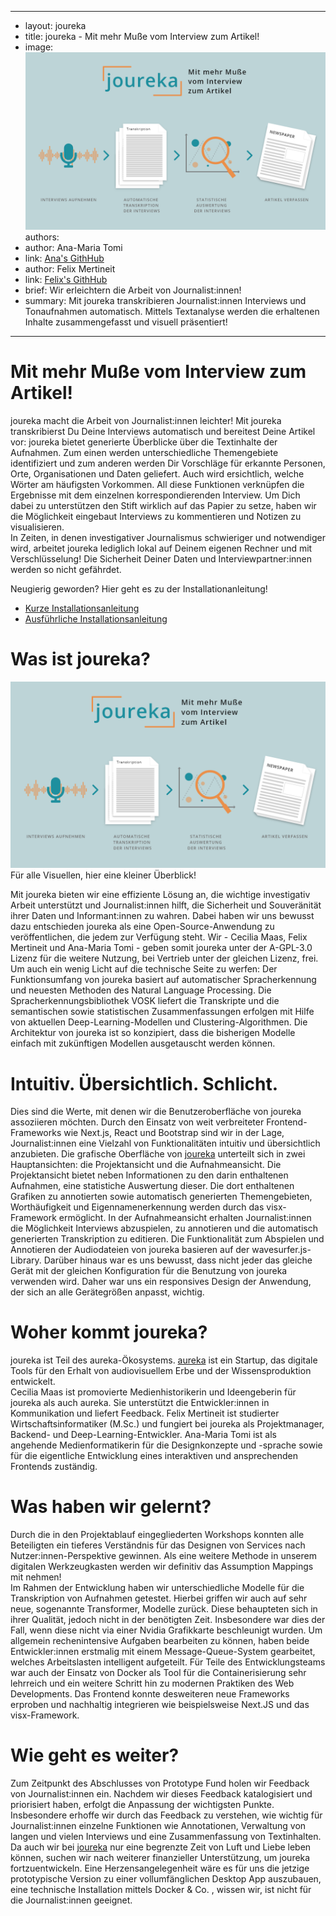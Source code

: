 
---

   - layout: joureka
   - title: joureka - Mit mehr Muße vom Interview zum Artikel!
   - image: ![Übersicht von Joureka](joureka_overview.png)
   authors:
   - author: Ana-Maria Tomi
   - link: [Ana's GithHub](https://github.com/anatomi)
   - author: Felix Mertineit
   - link: [Felix's GithHub](https://github.com/FelixMertin)
   - brief: Wir erleichtern die Arbeit von Journalist:innen!
   - summary: Mit joureka transkribieren Journalist:innen Interviews und Tonaufnahmen automatisch. Mittels Textanalyse werden die erhaltenen Inhalte zusammengefasst und visuell präsentiert!

---


# Mit mehr Muße vom Interview zum Artikel!
joureka macht die Arbeit von Journalist:innen leichter! Mit joureka transkribierst Du Deine Interviews automatisch und bereitest Deine Artikel vor: joureka bietet generierte Überblicke über die Textinhalte der Aufnahmen. Zum einen werden unterschiedliche Themengebiete identifiziert und zum anderen werden Dir Vorschläge für erkannte Personen, Orte, Organisationen und Daten geliefert. Auch wird ersichtlich, welche Wörter am häufigsten Vorkommen. All diese Funktionen verknüpfen die Ergebnisse mit dem einzelnen korrespondierenden Interview. Um Dich dabei zu unterstützen den Stift wirklich auf das Papier zu setze, haben wir die Möglichkeit eingebaut Interviews zu kommentieren und Notizen zu visualisieren. \
In Zeiten, in denen investigativer Journalismus schwieriger und notwendiger wird, arbeitet joureka lediglich lokal auf Deinem eigenen Rechner und mit Verschlüsselung! Die Sicherheit Deiner Daten und Interviewpartner:innen werden so nicht gefährdet. 
 
Neugierig geworden? Hier geht es zu der Installationanleitung! 
- [Kurze Installationsanleitung](https://www.joureka.ai/#Install)
- [Ausführliche Installationsanleitung](https://github.com/joureka-ai/joureka-app) 

# Was ist joureka?


![Übersicht von Joureka](joureka_overview.png)
Für alle Visuellen, hier eine kleiner Überblick!

Mit joureka bieten wir eine effiziente Lösung an, die wichtige investigativ Arbeit unterstützt und Journalist:innen hilft, die Sicherheit und Souveränität ihrer Daten und Informant:innen zu wahren. Dabei haben wir uns bewusst dazu entschieden joureka als eine Open-Source-Anwendung zu veröffentlichen, die jedem zur Verfügung steht. Wir - Cecilia Maas, Felix Mertineit und Ana-Maria Tomi - geben somit joureka unter der A-GPL-3.0 Lizenz für die weitere Nutzung, bei Vertrieb unter der gleichen Lizenz, frei. Um auch ein wenig Licht auf die technische Seite zu werfen: Der Funktionsumfang von joureka basiert auf automatischer Spracherkennung und neuesten Methoden des Natural Language Processing. Die Spracherkennungsbibliothek VOSK liefert die Transkripte und die semantischen sowie statistischen Zusammenfassungen erfolgen mit Hilfe von aktuellen Deep-Learning-Modellen und Clustering-Algorithmen. Die Architektur von joureka ist so konzipiert, dass die bisherigen Modelle einfach mit zukünftigen Modellen ausgetauscht werden können.


# Intuitiv. Übersichtlich. Schlicht.
Dies sind die Werte, mit denen wir die Benutzeroberfläche von joureka assoziieren möchten. Durch den Einsatz von weit verbreiteter Frontend-Frameworks wie Next.js, React und Bootstrap sind wir in der Lage, Journalist:innen eine Vielzahl von Funktionalitäten intuitiv und übersichtlich anzubieten. Die grafische Oberfläche von [joureka](https://joureka.ai) unterteilt sich in zwei Hauptansichten:
die Projektansicht und die Aufnahmeansicht. Die Projektansicht bietet neben Informationen zu den darin enthaltenen Aufnahmen, eine statistiche Auswertung dieser. Die dort enthaltenen Grafiken zu annotierten sowie automatisch generierten Themengebieten, Worthäufigkeit und Eigennamenerkennung werden durch das visx-Framework ermöglicht.
In der Aufnahmeansicht erhalten Journalist:innen die Möglichkeit Interviews abzuspielen, zu annotieren und die automatisch generierten Transkription zu editieren. Die Funktionalität zum Abspielen und Annotieren der Audiodateien von joureka basieren auf der wavesurfer.js-Library.
Darüber hinaus war es uns bewusst, dass nicht jeder das gleiche Gerät mit der gleichen Konfiguration für die Benutzung von joureka verwenden wird. Daher war uns ein responsives Design der Anwendung, der sich an alle Gerätegrößen anpasst, wichtig.


# Woher kommt joureka?

joureka ist Teil des aureka-Ökosystems. [aureka](https://aureka.ai) ist ein Startup, das digitale Tools für den Erhalt von audiovisuellem Erbe und der Wissensproduktion entwickelt. \
Cecilia Maas ist promovierte Medienhistorikerin und Ideengeberin für joureka als auch aureka. Sie unterstützt die Entwickler:innen in Kommunikation und liefert Feedback.
Felix Mertineit ist studierter Wirtschaftsinformatiker (M.Sc.) und fungiert bei joureka als Projektmanager, Backend- und Deep-Learning-Entwickler. Ana-Maria Tomi ist als angehende Medienformatikerin für die Designkonzepte und -sprache sowie für die eigentliche Entwicklung eines interaktiven und ansprechenden Frontends zuständig. 


# Was haben wir gelernt?
Durch die in den Projektablauf eingegliederten Workshops konnten alle Beteiligten ein tieferes Verständnis für das Designen von Services nach Nutzer:innen-Perspektive gewinnen. Als eine weitere Methode in unserem digitalen Werkzeugkasten werden wir definitiv das Assumption Mappings mit nehmen! \
Im Rahmen der Entwicklung haben wir unterschiedliche Modelle für die Transkription von Aufnahmen getestet. Hierbei griffen wir auch auf sehr neue, sogenannte Transformer, Modelle zurück. Diese behaupteten sich in ihrer Qualität, jedoch nicht in der benötigten Zeit. Insbesondere war dies der Fall, wenn diese nicht via einer Nvidia Grafikkarte beschleunigt wurden. Um allgemein rechenintensive Aufgaben bearbeiten zu können, haben beide Entwickler:innen erstmalig mit einem Message-Queue-System gearbeitet, welches Arbeitslasten intelligent aufgeteilt. Für Teile des Entwicklungsteams war auch der Einsatz von Docker als Tool für die Containerisierung sehr lehrreich und ein weitere Schritt hin zu modernen Praktiken des Web Developments. Das Frontend konnte desweiteren neue Frameworks erproben und nachhaltig integrieren wie beispielsweise Next.JS und das visx-Framework.


# Wie geht es weiter?
Zum Zeitpunkt des Abschlusses von Prototype Fund holen  wir Feedback von Journalist:innen ein. Nachdem wir dieses Feedback katalogisiert und priorisiert haben, erfolgt die Anpassung der wichtigsten Punkte. Insbesondere erhoffe wir durch das Feedback zu verstehen, wie wichtig für Journalist:innen einzelne Funktionen wie Annotationen, Verwaltung von langen und vielen Interviews und eine Zusammenfassung von Textinhalten. \
Da auch wir bei [joureka](https://www.joureka.ai/) nur eine begrenzte Zeit von Luft und Liebe leben können, suchen wir nach weiterer finanzieller Unterstützung, um joureka fortzuentwickeln. Eine Herzensangelegenheit wäre es für uns die jetzige prototypische Version zu einer vollumfänglichen Desktop App auszubauen, eine technische Installation mittels Docker & Co. , wissen wir, ist nicht für die Journalist:innen geeignet.
